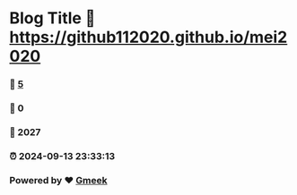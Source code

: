# Blog Title :link: https://github112020.github.io/mei2020 
### :page_facing_up: [5](https://github112020.github.io/mei2020/tag.html) 
### :speech_balloon: 0 
### :hibiscus: 2027 
### :alarm_clock: 2024-09-13 23:33:13 
### Powered by :heart: [Gmeek](https://github.com/Meekdai/Gmeek)
